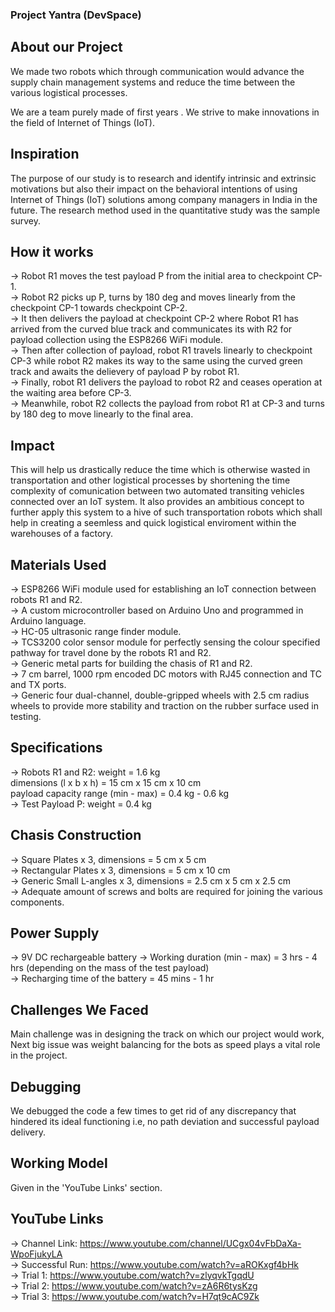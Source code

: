 ### Project Yantra (DevSpace)

## About our Project

We made two robots which through communication would advance the supply chain management systems and reduce the time between the various logistical processes.

We are a team purely made of first years . We strive to make innovations in the field of Internet of Things (IoT).

## Inspiration 

The purpose of our study is to research and identify intrinsic and extrinsic motivations but also their impact on the behavioral intentions of using Internet of Things (IoT) solutions among company managers in India in the future. The research method used in the quantitative study was the sample survey.

## How it works

-> Robot R1 moves the test payload P from the initial area to checkpoint CP-1. <br />
-> Robot R2 picks up P, turns by 180 deg and moves linearly from the checkpoint CP-1 towards checkpoint CP-2. <br />
-> It then delivers the payload at checkpoint CP-2 where Robot R1 has arrived from the curved blue track and communicates its with R2 for payload collection using the    ESP8266 WiFi module. <br />
-> Then after collection of payload, robot R1 travels linearly to checkpoint CP-3 while robot R2 makes its way to the same using the curved green track and awaits the    delievery of payload P by robot R1. <br />
-> Finally, robot R1 delivers the payload to robot R2 and ceases operation at the waiting area before CP-3. <br />
-> Meanwhile, robot R2 collects the payload from robot R1 at CP-3 and turns by 180 deg to move linearly to the final area. <br />

## Impact

This will help us drastically reduce the time which is otherwise wasted in transportation and other logistical processes by shortening the time complexity of comunication between two automated transiting vehicles connected over an IoT system. It also provides an ambitious concept to further apply this system to a hive of such transportation robots which shall help in creating a seemless and quick logistical enviroment within the warehouses of a factory. 

## Materials Used

-> ESP8266 WiFi module used for establishing an IoT connection between robots R1 and R2. <br />
-> A custom microcontroller based on Arduino Uno and programmed in Arduino language. <br />
-> HC-05 ultrasonic range finder module. <br />
-> TCS3200 color sensor module for perfectly sensing the colour specified pathway for travel done by the robots R1 and R2. <br />
-> Generic metal parts for building the chasis of R1 and R2. <br />
-> 7 cm barrel, 1000 rpm encoded DC motors with RJ45 connection and TC and TX ports. <br />
-> Generic four dual-channel, double-gripped wheels with 2.5 cm radius wheels to provide more stability and traction on the rubber surface used in testing. <br />

## Specifications

-> Robots R1 and R2: weight = 1.6 kg <br />
                     dimensions (l x b x h) = 15 cm x 15 cm x 10 cm <br />
                     payload capacity range (min - max) = 0.4 kg - 0.6 kg <br />
-> Test Payload P: weight = 0.4 kg <br />

## Chasis Construction

-> Square Plates x 3, dimensions = 5 cm x 5 cm <br />
-> Rectangular Plates x 3, dimensions = 5 cm x 10 cm <br />
-> Generic Small L-angles x 3, dimensions = 2.5 cm x 5 cm x 2.5 cm <br />
-> Adequate amount of screws and bolts are required for joining the various components. <br />
                  
## Power Supply

-> 9V DC rechargeable battery
-> Working duration (min - max) = 3 hrs - 4 hrs (depending on the mass of the test payload) <br />
-> Recharging time of the battery = 45 mins - 1 hr

## Challenges We Faced

Main challenge was in designing the track on which our project would work, Next big issue was weight balancing for the bots as speed plays a vital role in the project.

## Debugging

We debugged the code a few times to get rid of any discrepancy that hindered its ideal functioning i.e, no path deviation and successful payload delivery.

## Working Model 

Given in the 'YouTube Links' section.

## YouTube Links

-> Channel Link: https://www.youtube.com/channel/UCgx04vFbDaXa-WpoFjukyLA <br />
-> Successful Run: https://www.youtube.com/watch?v=aROKxgf4bHk <br />
-> Trial 1: https://www.youtube.com/watch?v=zlyqvkTgqdU <br />
-> Trial 2: https://www.youtube.com/watch?v=zA6R6tysKzg <br />
-> Trial 3: https://www.youtube.com/watch?v=H7qt9cAC9Zk <br />
